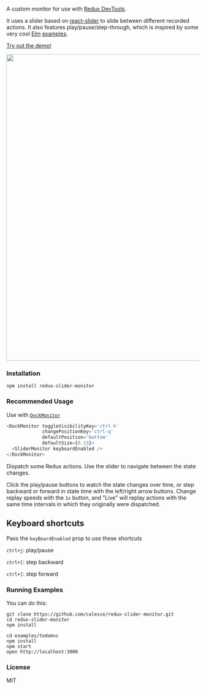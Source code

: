 A custom monitor for use with [Redux DevTools](https://github.com/gaearon/redux-devtools).

It uses a slider based on [react-slider](https://github.com/mpowaga/react-slider) to slide between different recorded actions. It also features play/pause/step-through, which is inspired by some very cool [Elm](http://elm-lang.org/) [examples](http://elm-lang.org/blog/time-travel-made-easy).

[Try out the demo!](https://calesce.github.io/redux-slider-monitor/?debug_session=123)

<image src="https://s3.amazonaws.com/f.cl.ly/items/1I3P222C3N2R1M2y1K3b/Screen%20Recording%202015-12-22%20at%2007.20%20PM.gif?v=1b6267e7" width='800'>

### Installation

```npm install redux-slider-monitor```

### Recommended Usage

Use with [`DockMonitor`](https://github.com/gaearon/redux-devtools-dock-monitor)
```javascript
<DockMonitor toggleVisibilityKey='ctrl-h'
             changePositionKey='ctrl-q'
             defaultPosition='bottom'
             defaultSize={0.15}>
  <SliderMonitor keyboardEnabled />
</DockMonitor>
```

Dispatch some Redux actions. Use the slider to navigate between the state changes.

Click the play/pause buttons to watch the state changes over time, or step backward or forward in state time with the left/right arrow buttons. Change replay speeds with the ```1x``` button, and "Live" will replay actions with the same time intervals in which they originally were dispatched.

## Keyboard shortcuts

Pass the ```keyBoardEnabled``` prop to use these shortcuts

```ctrl+j```: play/pause

```ctrl+[```: step backward

```ctrl+]```: step forward


### Running Examples

You can do this:

```
git clone https://github.com/calesce/redux-slider-monitor.git
cd redux-slider-monitor
npm install

cd examples/todomvc
npm install
npm start
open http://localhost:3000
```

### License

MIT

